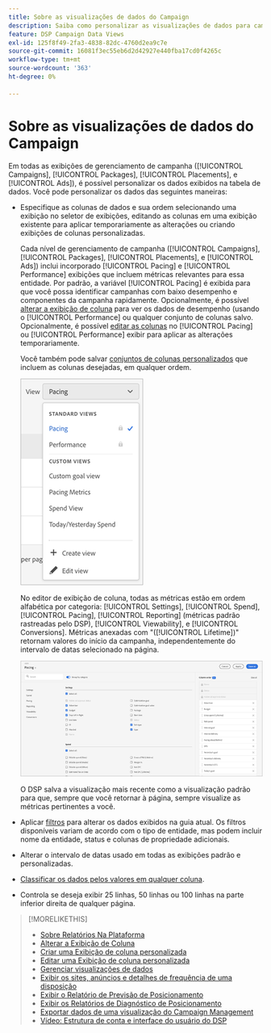 ```yaml
---
title: Sobre as visualizações de dados do Campaign
description: Saiba como personalizar as visualizações de dados para campanhas, pacotes, posicionamentos e anúncios.
feature: DSP Campaign Data Views
exl-id: 125f8f49-2fa3-4838-82dc-4760d2ea9c7e
source-git-commit: 16081f3ec55eb6d2d42927e440fba17cd0f4265c
workflow-type: tm+mt
source-wordcount: '363'
ht-degree: 0%

---
```


# Sobre as visualizações de dados do Campaign

Em todas as exibições de gerenciamento de campanha ([!UICONTROL Campaigns], [!UICONTROL Packages], [!UICONTROL Placements], e [!UICONTROL Ads]), é possível personalizar os dados exibidos na tabela de dados. Você pode personalizar os dados das seguintes maneiras:

* Especifique as colunas de dados e sua ordem selecionando uma exibição no seletor de exibições, editando as colunas em uma exibição existente para aplicar temporariamente as alterações ou criando exibições de colunas personalizadas.

  Cada nível de gerenciamento de campanha ([!UICONTROL Campaigns], [!UICONTROL Packages], [!UICONTROL Placements], e [!UICONTROL Ads]) inclui incorporado [!UICONTROL Pacing] e [!UICONTROL Performance] exibições que incluem métricas relevantes para essa entidade. Por padrão, a variável [!UICONTROL Pacing] é exibida para que você possa identificar campanhas com baixo desempenho e componentes da campanha rapidamente. Opcionalmente, é possível [alterar a exibição de coluna](column-view-change.md) para ver os dados de desempenho (usando o [!UICONTROL Performance] ou qualquer conjunto de colunas salvo. Opcionalmente, é possível [editar as colunas](column-view-edit.md) no [!UICONTROL Pacing] ou [!UICONTROL Performance] exibir para aplicar as alterações temporariamente.

  Você também pode salvar [conjuntos de colunas personalizados](column-view-create.md) que incluem as colunas desejadas, em qualquer ordem.

  ![seletor de exibição de coluna](/help/dsp/assets/column-view-selector.png)

  No editor de exibição de coluna, todas as métricas estão em ordem alfabética por categoria: [!UICONTROL Settings], [!UICONTROL Spend], [!UICONTROL Pacing], [!UICONTROL Reporting] (métricas padrão rastreadas pelo DSP), [!UICONTROL Viewability], e [!UICONTROL Conversions]. Métricas anexadas com &quot;([!UICONTROL Lifetime])&quot; retornam valores do início da campanha, independentemente do intervalo de datas selecionado na página.

  ![editor de exibição de coluna](/help/dsp/assets/column-view-editor.png)

  O DSP salva a visualização mais recente como a visualização padrão para que, sempre que você retornar à página, sempre visualize as métricas pertinentes a você.

* Aplicar [filtros](campaign-data-filter.md) para alterar os dados exibidos na guia atual. Os filtros disponíveis variam de acordo com o tipo de entidade, mas podem incluir nome da entidade, status e colunas de propriedade adicionais.

* Alterar o intervalo de datas usado em todas as exibições padrão e personalizadas.

* [Classificar os dados pelos valores em qualquer coluna](campaign-data-sort.md).

* Controla se deseja exibir 25 linhas, 50 linhas ou 100 linhas na parte inferior direita de qualquer página.

>[!MORELIKETHIS]
>
>* [Sobre Relatórios Na Plataforma](campaign-reports-about.md)
>* [Alterar a Exibição de Coluna](column-view-change.md)
>* [Criar uma Exibição de coluna personalizada](column-view-create.md)
>* [Editar uma Exibição de coluna personalizada](column-view-edit.md)
>* [Gerenciar visualizações de dados](campaign-data-visualization-manage.md)
>* [Exibir os sites, anúncios e detalhes de frequência de uma disposição](placement-details-view.md)
>* [Exibir o Relatório de Previsão de Posicionamento](/help/dsp/campaign-management/reports/placement-forecast.md)
>* [Exibir os Relatórios de Diagnóstico de Posicionamento](placement-diagnostics.md)
>* [Exportar dados de uma visualização do Campaign Management](campaign-export-data.md)
>* [Vídeo: Estrutura de conta e interface do usuário do DSP](https://experienceleague.adobe.com/docs/advertising-learn/tutorials/dsp/ui.html)
